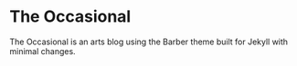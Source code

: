 # The Occasional

The Occasional is an arts blog using the Barber theme built for Jekyll with minimal changes.
